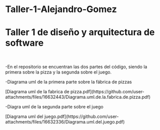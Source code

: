 # Taller-1-Alejandro-Gomez

<h1>Taller 1 de diseño y arquitectura de software</h1 >  <br>
<p>-En el repositorio se encuentran las dos partes del código, siendo la primera sobre la pizza y la segunda sobre el juego.</p> 
<p>-Diagrama uml de la primera parte sobre la fábrica de pizzas</p>
[Diagrama uml de la fabrica de pizza.pdf](https://github.com/user-attachments/files/16632443/Diagrama.uml.de.la.fabrica.de.pizza.pdf)<br>
<p>-Diagra uml de la segunda parte sobre el juego</p>
[Diagrama uml del juego.pdf](https://github.com/user-attachments/files/16632336/Diagrama.uml.del.juego.pdf)<br>
